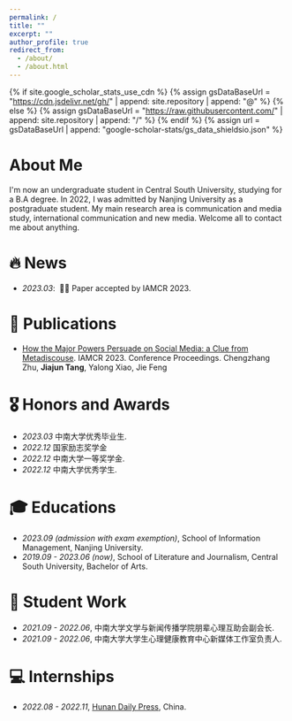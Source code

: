 ```yaml
---
permalink: /
title: ""
excerpt: ""
author_profile: true
redirect_from: 
  - /about/
  - /about.html
---
```


{% if site.google_scholar_stats_use_cdn %}
{% assign gsDataBaseUrl = "https://cdn.jsdelivr.net/gh/" | append: site.repository | append: "@" %}
{% else %}
{% assign gsDataBaseUrl = "https://raw.githubusercontent.com/" | append: site.repository | append: "/" %}
{% endif %}
{% assign url = gsDataBaseUrl | append: "google-scholar-stats/gs_data_shieldsio.json" %}

<span class='anchor' id='about-me'></span>

# About Me
I'm now an undergraduate student in Central South University, studying for a B.A degree. In 2022, I was admitted by Nanjing University as a postgraduate student. My main research area is communication and media study, international communication and new media. Welcome all to contact me about anything.


# 🔥 News
- *2023.03*: &nbsp;🎉🎉 Paper accepted by IAMCR 2023. 


# 📝 Publications 
- [How the Major Powers Persuade on Social Media: a Clue from Metadiscouse](https://iamcr.com). IAMCR 2023. Conference Proceedings. Chengzhang Zhu, **Jiajun Tang**, Yalong Xiao, Jie Feng

# 🎖 Honors and Awards
- *2023.03* 中南大学优秀毕业生. 
- *2022.12* 国家励志奖学金
- *2022.12* 中南大学一等奖学金. 
- *2022.12* 中南大学优秀学生.

# 🎓 Educations
- *2023.09 (admission with exam exemption)*, School of Information Management, Nanjing University. 
- *2019.09 - 2023.06 (now)*, School of Literature and Journalism, Central South University, Bachelor of Arts. 

# 🎒 Student Work
- *2021.09 - 2022.06*, 中南大学文学与新闻传播学院朋辈心理互助会副会长. 
- *2021.09 - 2022.06*, 中南大学大学生心理健康教育中心新媒体工作室负责人.

# 💻 Internships
- *2022.08 - 2022.11*, [Hunan Daily Press](https://hnrbjt.voc.com.cn/about/bsjj.html), China.

